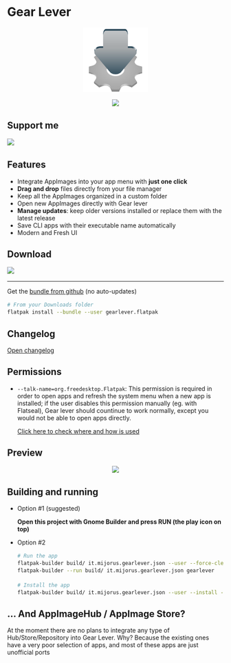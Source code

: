 # Gear Lever


<p align="center">
  <img width="150" src="data/icons/hicolor/scalable/apps/it.mijorus.gearlever.svg">
</p>

<p align="center"><a href="https://flatstat.mijorus.it/app/it.mijorus.gearlever"  align="center"><img width="150" src="https://img.shields.io/endpoint?url=https://flathub-stats-backend.vercel.app/badges/it.mijorus.gearlever/shields.io.json"></a></p>

##  Support me

<a href="https://ko-fi.com/mijorus" align="center">
  <img width="250" src="https://mijorus.it/kofi-support.png">
</a>


## Features
- Integrate AppImages into your app menu with **just one click**
- **Drag and drop** files directly from your file manager
- Keep all the AppImages organized in a custom folder
- Open new AppImages directly with Gear lever
- **Manage updates**: keep older versions installed or replace them with the latest release
- Save CLI apps with their executable name automatically
- Modern and Fresh UI

## Download
<a href="https://flathub.org/apps/details/it.mijorus.gearlever" align="center">
  <img width="200" src="https://flathub.org/assets/badges/flathub-badge-i-en.png">
</a>

___

Get the [bundle from github](https://github.com/mijorus/gearlever/releases) (no auto-updates)
```sh
# From your Downloads folder
flatpak install --bundle --user gearlever.flatpak
```

## Changelog
[Open changelog](https://gearlever.mijorus.it/changelog)

## Permissions

- `--talk-name=org.freedesktop.Flatpak`: This permission is required in order to open apps and refresh the system menu when a new app is installed; if the user disables this permission manually (eg. with Flatseal), Gear lever should countinue to work normally, except you would not be able to open apps directly.

  [Click here to check where and how is used](https://github.com/search?q=repo%3Amijorus%2Fgearlever%20host_sh%20host_threaded_sh&type=code)

## Preview
<p align="center">
  <img width="850" src="https://raw.githubusercontent.com/mijorus/gearlever/master/docs/gearlever3.png">
</p>

## Building and running
- Option #1 (suggested)

  **Open this project with Gnome Builder and press RUN (the play icon on top)**

- Option #2
  ```sh
  # Run the app
  flatpak-builder build/ it.mijorus.gearlever.json --user --force-clean
  flatpak-builder --run build/ it.mijorus.gearlever.json gearlever

  # Install the app
  flatpak-builder build/ it.mijorus.gearlever.json --user --install --force-clean
  ```

## ... And AppImageHub / AppImage Store?
At the moment there are no plans to integrate any type of Hub/Store/Repository into Gear Lever.
Why? Because the existing ones have a very poor selection of apps, and most of these apps are just unofficial ports


